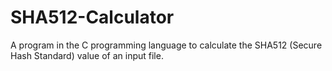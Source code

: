 # SHA512-Calculator
A program in the C programming language to calculate the SHA512 (Secure Hash Standard) value of an input file.
